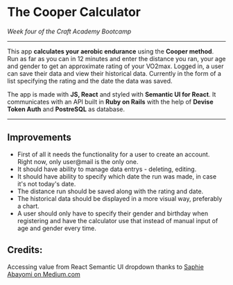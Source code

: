 # The Cooper Calculator

*Week four of the Craft Academy Bootcamp*

***

This app **calculates your aerobic endurance** using the **Cooper method**. Run as far as you can in 12 minutes and enter the distance you ran, your age and gender to get an approximate rating of your VO2max. Logged in, a user can save their data and view their historical data. Currently in the form of a list specifying the rating and the date the data was saved.

The app is made with **JS, React** and styled with **Semantic UI for React**. It communicates with an API built in **Ruby on Rails** with the help of **Devise Token Auth** and **PostreSQL** as database.

***

## Improvements
* First of all it needs the functionality for a user to create an account. Right now, only user@mail is the only one.
* It should have ability to manage data entrys - deleting, editing.
* It should have ability to specify which date the run was made, in case it's not today's date.
* The distance run should be saved along with the rating and date.
* The historical data should be displayed in a more visual way, preferably a chart.
* A user should only have to specify their gender and birthday when registering and have the calculator use that instead of manual input of age and gender every time.

## Credits:
Accessing value from React Semantic UI dropdown thanks to [Saphie Abayomi on Medium.com](https://medium.com/@saphieabayomi/accessing-input-values-from-a-semantic-ui-react-dropdown-f9ede94976fa)
